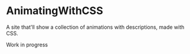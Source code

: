 AnimatingWithCSS
================

A site that'll show a collection of animations with descriptions, made with CSS.

Work in progress
